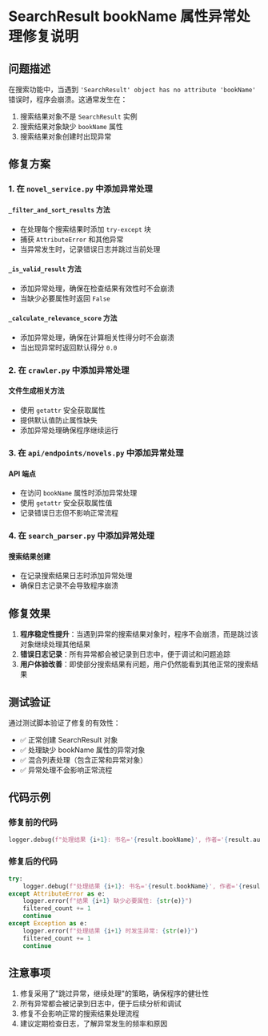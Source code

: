 # SearchResult bookName 属性异常处理修复说明

## 问题描述

在搜索功能中，当遇到 `'SearchResult' object has no attribute 'bookName'` 错误时，程序会崩溃。这通常发生在：

1. 搜索结果对象不是 `SearchResult` 实例
2. 搜索结果对象缺少 `bookName` 属性
3. 搜索结果对象创建时出现异常

## 修复方案

### 1. 在 `novel_service.py` 中添加异常处理

#### `_filter_and_sort_results` 方法
- 在处理每个搜索结果时添加 `try-except` 块
- 捕获 `AttributeError` 和其他异常
- 当异常发生时，记录错误日志并跳过当前处理

#### `_is_valid_result` 方法
- 添加异常处理，确保在检查结果有效性时不会崩溃
- 当缺少必要属性时返回 `False`

#### `_calculate_relevance_score` 方法
- 添加异常处理，确保在计算相关性得分时不会崩溃
- 当出现异常时返回默认得分 `0.0`

### 2. 在 `crawler.py` 中添加异常处理

#### 文件生成相关方法
- 使用 `getattr` 安全获取属性
- 提供默认值防止属性缺失
- 添加异常处理确保程序继续运行

### 3. 在 `api/endpoints/novels.py` 中添加异常处理

#### API 端点
- 在访问 `bookName` 属性时添加异常处理
- 使用 `getattr` 安全获取属性值
- 记录错误日志但不影响正常流程

### 4. 在 `search_parser.py` 中添加异常处理

#### 搜索结果创建
- 在记录搜索结果日志时添加异常处理
- 确保日志记录不会导致程序崩溃

## 修复效果

1. **程序稳定性提升**：当遇到异常的搜索结果对象时，程序不会崩溃，而是跳过该对象继续处理其他结果
2. **错误日志记录**：所有异常都会被记录到日志中，便于调试和问题追踪
3. **用户体验改善**：即使部分搜索结果有问题，用户仍然能看到其他正常的搜索结果

## 测试验证

通过测试脚本验证了修复的有效性：

- ✅ 正常创建 SearchResult 对象
- ✅ 处理缺少 bookName 属性的异常对象
- ✅ 混合列表处理（包含正常和异常对象）
- ✅ 异常处理不会影响正常流程

## 代码示例

### 修复前的代码
```python
logger.debug(f"处理结果 {i+1}: 书名='{result.bookName}', 作者='{result.author}', URL='{result.url}'")
```

### 修复后的代码
```python
try:
    logger.debug(f"处理结果 {i+1}: 书名='{result.bookName}', 作者='{result.author}', URL='{result.url}'")
except AttributeError as e:
    logger.error(f"结果 {i+1} 缺少必要属性: {str(e)}")
    filtered_count += 1
    continue
except Exception as e:
    logger.error(f"处理结果 {i+1} 时发生异常: {str(e)}")
    filtered_count += 1
    continue
```

## 注意事项

1. 修复采用了"跳过异常，继续处理"的策略，确保程序的健壮性
2. 所有异常都会被记录到日志中，便于后续分析和调试
3. 修复不会影响正常的搜索结果处理流程
4. 建议定期检查日志，了解异常发生的频率和原因
